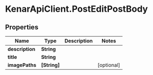 # KenarApiClient.PostEditPostBody

## Properties

Name | Type | Description | Notes
------------ | ------------- | ------------- | -------------
**description** | **String** |  | 
**title** | **String** |  | 
**imagePaths** | **[String]** |  | [optional] 


